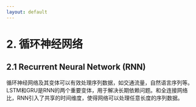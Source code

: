 ```yaml
---
layout: default
---
```


# 2. 循环神经网络
## 2.1 Recurrent Neural Network (RNN)
循环神经网络及其变体可以有效处理序列数据，如交通流量，自然语言序列等。LSTM和GRU是RNN的两个重要变体，用于解决长期依赖问题。和全连接网络比，RNN引入了共享的时间维度，使得网络可以处理任意长度的序列数据。
